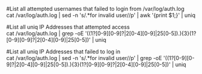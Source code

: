 #List all attempted usernames that failed to login from /var/log/auth.log  
cat /var/log/auth.log | sed -n 's/.*for invalid user//p' | awk '{print $1;}' | uniq
  
#List all uniq IP Addresses that attempted access  
cat /var/log/auth.log | grep -oE '((1?[0-9][0-9]?|2[0-4][0-9]|25[0-5])\.){3}(1?[0-9][0-9]?|2[0-4][0-9]|25[0-5])' | uniq
  
#List all uniq IP Addresses that failed to log in  
cat /var/log/auth.log | sed -n 's/.*for invalid user//p' | grep -oE '((1?[0-9][0-9]?|2[0-4][0-9]|25[0-5])\.){3}(1?[0-9][0-9]?|2[0-4][0-9]|25[0-5])' | uniq
